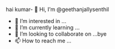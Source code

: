 hai kumar- 👋 Hi, I’m @geethanjallysenthil
- 👀 I’m interested in ...
- 🌱 I’m currently learning ...
- 💞️ I’m looking to collaborate on ...bye
- 📫 How to reach me ...

<!---
geethanjallysenthil/geethanjallysenthil is a ✨ special ✨ repository because its `README.md` (this file) appears on your GitHub profile.
You can click the Preview link to take a look at your changes.
--->
